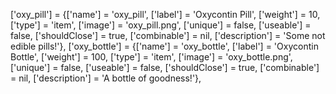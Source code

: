 ['oxy_pill'] = {['name'] = 'oxy_pill', ['label'] = 'Oxycontin Pill', ['weight'] = 10, ['type'] = 'item', ['image'] = 'oxy_pill.png', ['unique'] = false, ['useable'] = false, ['shouldClose'] = true, ['combinable'] = nil, ['description'] = 'Some not edible pills!'},
['oxy_bottle'] = {['name'] = 'oxy_bottle', ['label'] = 'Oxycontin Bottle', ['weight'] = 100, ['type'] = 'item', ['image'] = 'oxy_bottle.png', ['unique'] = false, ['useable'] = false, ['shouldClose'] = true, ['combinable'] = nil, ['description'] = 'A bottle of goodness!'},